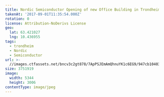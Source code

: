```yaml
---
title: Nordic Semiconductor Opening of new Office Building in Trondheim
takenAt: '2017-09-01T11:35:54.000Z'
rotation: 0
license: Attribution-NoDerivs License
geo:
  lat: 63.421027
  lng: 10.436955
tags:
  - trondheim
  - Nordic
  - Semiconductor
url: >-
  //images.ctfassets.net/bncv3c2gt878/7ApPSJEmAmQhnuYK1c6EG9/947cb104038c0e20053714f4ef56fbc1/nordic-semiconductor-opening-of-new-office-building-in-trondheim_36834790442_o
size: 3751919
image:
  width: 5344
  height: 3006
contentType: image/jpeg
---
```


